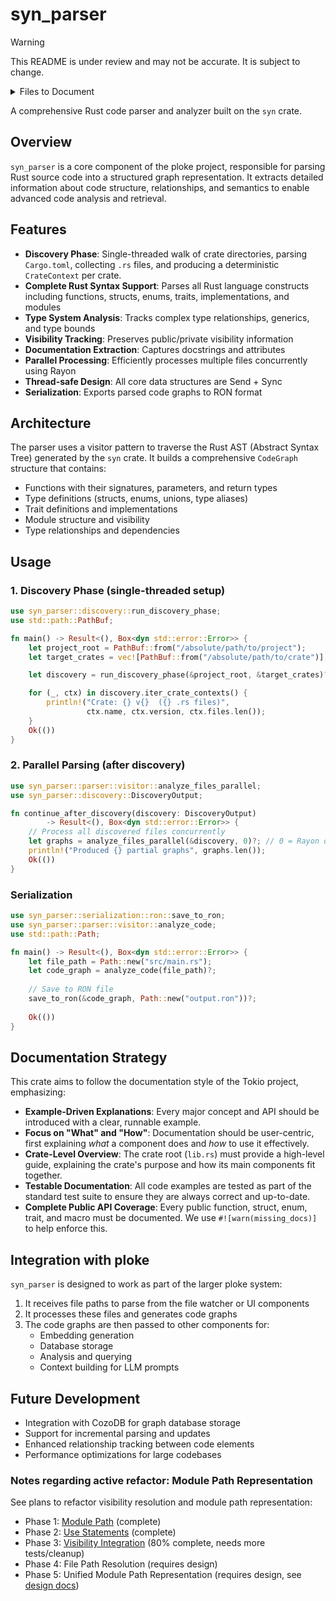 # syn_parser

> [!WARNING]
> This README is under review and may not be accurate. It is subject to change.

<details>
<summary>Files to Document</summary>

- [ ] `src/lib.rs`
- [ ] `src/discovery.rs`
- [ ] `src/error.rs`
- [ ] `src/config/mod.rs`
- [ ] `src/config/options.rs`
- [ ] `src/parser/mod.rs`
- [ ] `src/parser/channel.rs`
- [ ] `src/parser/relations.rs`
- [ ] `src/parser/types.rs`
- [ ] `src/parser/utils.rs`
- [ ] `src/parser/visibility.rs`
- [ ] `src/parser/graph/`
- [ ] `src/parser/nodes/`
- [ ] `src/parser/visitor/`
- [ ] `src/resolve/mod.rs`
- [ ] `src/resolve/error.rs`
- [ ] `src/resolve/id_resolver.rs`
- [ ] `src/resolve/logging.rs`
- [ ] `src/resolve/module_tree.rs`
- [ ] `src/resolve/path_resolver.rs`
- [ ] `src/resolve/relation_indexer.rs`
- [ ] `src/resolve/tests.rs`
- [ ] `src/resolve/traversal.rs`
- [ ] `src/utils/mod.rs`
- [ ] `src/utils/logging.rs`
- [ ] `src/utils/test_setup.rs`

</details>


A comprehensive Rust code parser and analyzer built on the `syn` crate.

## Overview

`syn_parser` is a core component of the ploke project, responsible for parsing Rust source code into a structured graph representation. It extracts detailed information about code structure, relationships, and semantics to enable advanced code analysis and retrieval.

## Features

- **Discovery Phase**: Single-threaded walk of crate directories, parsing `Cargo.toml`, collecting `.rs` files, and producing a deterministic `CrateContext` per crate.
- **Complete Rust Syntax Support**: Parses all Rust language constructs including functions, structs, enums, traits, implementations, and modules
- **Type System Analysis**: Tracks complex type relationships, generics, and type bounds
- **Visibility Tracking**: Preserves public/private visibility information
- **Documentation Extraction**: Captures docstrings and attributes
- **Parallel Processing**: Efficiently processes multiple files concurrently using Rayon
- **Thread-safe Design**: All core data structures are Send + Sync
- **Serialization**: Exports parsed code graphs to RON format

## Architecture

The parser uses a visitor pattern to traverse the Rust AST (Abstract Syntax Tree) generated by the `syn` crate. It builds a comprehensive `CodeGraph` structure that contains:

- Functions with their signatures, parameters, and return types
- Type definitions (structs, enums, unions, type aliases)
- Trait definitions and implementations
- Module structure and visibility
- Type relationships and dependencies

## Usage

### 1. Discovery Phase (single-threaded setup)

```rust
use syn_parser::discovery::run_discovery_phase;
use std::path::PathBuf;

fn main() -> Result<(), Box<dyn std::error::Error>> {
    let project_root = PathBuf::from("/absolute/path/to/project");
    let target_crates = vec![PathBuf::from("/absolute/path/to/crate")];

    let discovery = run_discovery_phase(&project_root, &target_crates)?;

    for (_, ctx) in discovery.iter_crate_contexts() {
        println!("Crate: {} v{}  ({} .rs files)",
                 ctx.name, ctx.version, ctx.files.len());
    }
    Ok(())
}
```

### 2. Parallel Parsing (after discovery)

```rust
use syn_parser::parser::visitor::analyze_files_parallel;
use syn_parser::discovery::DiscoveryOutput;

fn continue_after_discovery(discovery: DiscoveryOutput)
        -> Result<(), Box<dyn std::error::Error>> {
    // Process all discovered files concurrently
    let graphs = analyze_files_parallel(&discovery, 0)?; // 0 = Rayon default pool
    println!("Produced {} partial graphs", graphs.len());
    Ok(())
}
```

### Serialization

```rust
use syn_parser::serialization::ron::save_to_ron;
use syn_parser::parser::visitor::analyze_code;
use std::path::Path;

fn main() -> Result<(), Box<dyn std::error::Error>> {
    let file_path = Path::new("src/main.rs");
    let code_graph = analyze_code(file_path)?;
    
    // Save to RON file
    save_to_ron(&code_graph, Path::new("output.ron"))?;
    
    Ok(())
}
```

## Documentation Strategy

This crate aims to follow the documentation style of the Tokio project, emphasizing:

- **Example-Driven Explanations**: Every major concept and API should be introduced with a clear, runnable example.
- **Focus on "What" and "How"**: Documentation should be user-centric, first explaining *what* a component does and *how* to use it effectively.
- **Crate-Level Overview**: The crate root (`lib.rs`) must provide a high-level guide, explaining the crate's purpose and how its main components fit together.
- **Testable Documentation**: All code examples are tested as part of the standard test suite to ensure they are always correct and up-to-date.
- **Complete Public API Coverage**: Every public function, struct, enum, trait, and macro must be documented. We use `#![warn(missing_docs)]` to help enforce this.

## Integration with ploke

`syn_parser` is designed to work as part of the larger ploke system:

1. It receives file paths to parse from the file watcher or UI components
2. It processes these files and generates code graphs
3. The code graphs are then passed to other components for:
   - Embedding generation
   - Database storage
   - Analysis and querying
   - Context building for LLM prompts

## Future Development

- Integration with CozoDB for graph database storage
- Support for incremental parsing and updates
- Enhanced relationship tracking between code elements
- Performance optimizations for large codebases

### Notes regarding active refactor: Module Path Representation
See plans to refactor visibility resolution and module path representation:
- Phase 1: [Module Path] (complete)
- Phase 2: [Use Statements] (complete)
- Phase 3: [Visibility Integration] (80% complete, needs more tests/cleanup)
- Phase 4: File Path Resolution (requires design)
- Phase 5: Unified Module Path Representation (requires design, see [design docs])

[Module Path]:ploke/docs/plans/visibility_resolution/phase1_module_path.md
[Use Statements]:ploke/docs/plans/visibility_resolution/phase2_use_statements.md
[Visibility Integration]:ploke/docs/plans/visibility_resolution/phase3_visibility_integration.md
[design docs]:ploke/docs/plans/visibility_resolution/module_path_repr.md
<!-- [File Path Resolution]: -->
<!-- [Unified Module Path Representation]: -->
